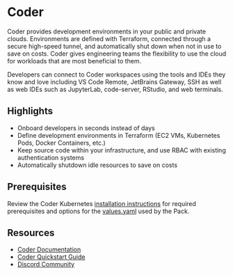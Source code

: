 # Coder
Coder provides development environments in your public and private clouds. Environments are defined with Terraform, connected through a secure high-speed tunnel, and automatically shut down when not in use to save on costs. Coder gives engineering teams the flexibility to use the cloud for workloads that are most beneficial to them.

Developers can connect to Coder workspaces using the tools and IDEs they know and love including VS Code Remote, JetBrains Gateway, SSH as well as web IDEs such as JupyterLab, code-server, RStudio, and web terminals.
## Highlights
- Onboard developers in seconds instead of days
- Define development environments in Terraform (EC2 VMs, Kubernetes Pods, Docker Containers, etc.)
- Keep source code within your infrastructure, and use RBAC with existing authentication systems
- Automatically shutdown idle resources to save on costs
## Prerequisites
Review the Coder Kubernetes [installation instructions](https://coder.com/docs/install/kubernetes) for required prerequisites and options for the [values.yaml](https://github.com/coder/coder/blob/main/helm/coder/values.yaml) used by the Pack.
## Resources
- [Coder Documentation](https://coder.com/docs)
- [Coder Quickstart Guide](https://coder.com/docs/tutorials/quickstart)
- [Discord Community](https://discord.gg/coder)
